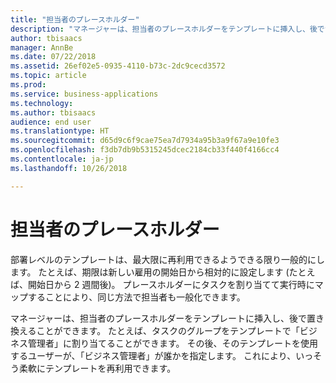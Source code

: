 ```yaml
---
title: "担当者のプレースホルダー"
description: "マネージャーは、担当者のプレースホルダーをテンプレートに挿入し、後で置き換えることができます。"
author: tbisaacs
manager: AnnBe
ms.date: 07/22/2018
ms.assetid: 26ef02e5-0935-4110-b73c-2dc9cecd3572
ms.topic: article
ms.prod: 
ms.service: business-applications
ms.technology: 
ms.author: tbisaacs
audience: end user
ms.translationtype: HT
ms.sourcegitcommit: d65d9c6f9cae75ea7d7934a95b3a9f67a9e10fe3
ms.openlocfilehash: f3db7db9b5315245dcec2184cb33f440f4166cc4
ms.contentlocale: ja-jp
ms.lasthandoff: 10/26/2018

---
```

#  <a name="assignee-placeholders"></a>担当者のプレースホルダー




部署レベルのテンプレートは、最大限に再利用できるようできる限り一般的にします。 たとえば、期限は新しい雇用の開始日から相対的に設定します (たとえば、開始日から 2 週間後)。 プレースホルダーにタスクを割り当てて実行時にマップすることにより、同じ方法で担当者も一般化できます。

マネージャーは、担当者のプレースホルダーをテンプレートに挿入し、後で置き換えることができます。 たとえば、タスクのグループをテンプレートで「ビジネス管理者」に割り当てることができます。 その後、そのテンプレートを使用するユーザーが、「ビジネス管理者」が誰かを指定します。 これにより、いっそう柔軟にテンプレートを再利用できます。

<!--
# Who uses this feature
All customers
# License required
Talent license 
# Development status
In development
# Target timeframe
Public Preview: July
-->

